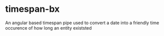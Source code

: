 # timespan-bx
 An angular based timespan pipe used to convert a date into a friendly time occurence of how long an entity existsted
